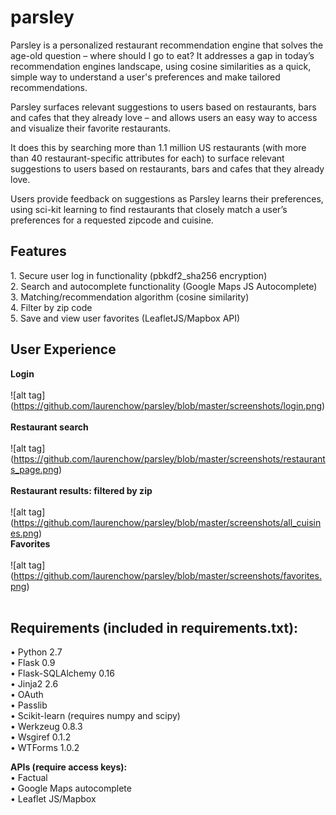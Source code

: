 parsley
=======

Parsley is a personalized restaurant recommendation engine that solves the age-old question – where should I go to eat? It addresses a gap in today’s recommendation engines landscape, using cosine similarities as a quick, simple way to understand a user's preferences and make tailored recommendations.

Parsley surfaces relevant suggestions to users based on restaurants, bars and cafes that they already love – and allows users an easy way to access and visualize their favorite restaurants. 

It does this by searching more than 1.1 million US restaurants (with more than 40 restaurant-specific attributes for each) to surface relevant suggestions to users based on restaurants, bars and cafes that they already love. 

Users provide feedback on suggestions as Parsley learns their preferences, using sci-kit learning to find restaurants that closely match a user’s preferences for a requested zipcode and cuisine.

<h2><strong>Features</strong><br></h2>
1.	Secure user log in functionality (pbkdf2_sha256 encryption) <br>
2.	Search and autocomplete functionality (Google Maps JS Autocomplete)<br>
3.	Matching/recommendation algorithm (cosine similarity)<br>
4.	Filter by zip code  <br>
5.	Save and view user favorites (LeafletJS/Mapbox API)<br>
 
<h2><strong> User Experience </strong><br></h2>

<strong>Login</strong><br><br>
![alt tag] (https://github.com/laurenchow/parsley/blob/master/screenshots/login.png)<br><br>
<strong>Restaurant search</strong><br><br>
![alt tag] (https://github.com/laurenchow/parsley/blob/master/screenshots/restaurants_page.png)<br><br>
<strong>Restaurant results: filtered by zip</strong><br><br>
![alt tag] (https://github.com/laurenchow/parsley/blob/master/screenshots/all_cuisines.png)<br>
<strong>Favorites</strong><br><br>
![alt tag] (https://github.com/laurenchow/parsley/blob/master/screenshots/favorites.png)<br><br>

<h2><strong> Requirements (included in requirements.txt): </strong><br></h2>

•	Python 2.7 <br>
•	Flask 0.9<br>
•	Flask-SQLAlchemy 0.16<br>
•	Jinja2 2.6<br>
•	OAuth<br>
•	Passlib <br>
•	Scikit-learn (requires numpy and scipy)<br>
•	Werkzeug 0.8.3<br>
•	Wsgiref 0.1.2<br>
•	WTForms 1.0.2<br>

<strong>APIs (require access keys):</strong><br>
•	Factual <br>
•	Google Maps autocomplete <br>
•	Leaflet JS/Mapbox <br>
 


 
